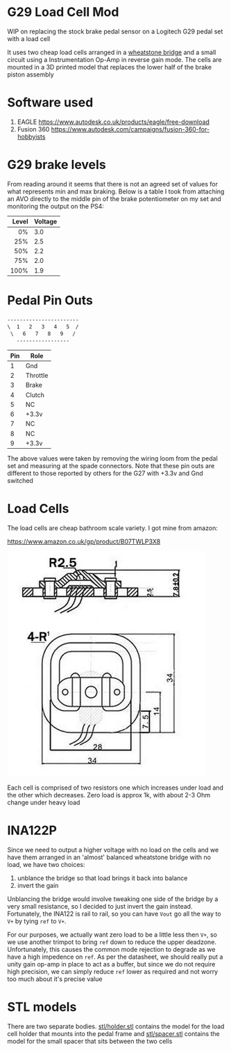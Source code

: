 # G29 Load Cell Mod

WIP on replacing the stock brake pedal sensor on a Logitech G29 pedal set with a load cell

It uses two cheap load cells arranged in a [wheatstone bridge](https://en.wikipedia.org/wiki/Wheatstone_bridge)
and a small circuit using a Instrumentation Op-Amp in reverse gain mode.  The cells are mounted in a 3D printed
model that replaces the lower half of the brake piston assembly

# Software used

1. EAGLE https://www.autodesk.co.uk/products/eagle/free-download
2. Fusion 360 https://www.autodesk.com/campaigns/fusion-360-for-hobbyists

# G29 brake levels

From reading around it seems that there is not an agreed set of values for what represents
min and max braking.  Below is a table I took from attaching an AVO directly to the middle pin 
of the brake potentiometer on my set and monitoring the output on the PS4:

| Level | Voltage |
|------:|---------|
| 0%    | 3.0     |
| 25%   | 2.5     |
| 50%   | 2.2     |
| 75%   | 2.0     |
| 100%  | 1.9     |

# Pedal Pin Outs

    -----------------------
    \  1   2   3   4   5  /
     \   6   7   8   9   /
       -----------------

| Pin | Role
| --- | ---------
| 1   | Gnd
| 2   | Throttle
| 3   | Brake
| 4   | Clutch
| 5   | NC
| 6   | +3.3v
| 7   | NC
| 8   | NC
| 9   | +3.3v

The above values were taken by removing the wiring loom from the pedal set
and measuring at the spade connectors.
Note that these pin outs are different to those reported by others for the G27
with +3.3v and Gnd switched

# Load Cells

The load cells are cheap bathroom scale variety.  I got mine from amazon:

https://www.amazon.co.uk/gp/product/B07TWLP3X8

![load cell dimensions](loadcell.png)

Each cell is comprised of two resistors one which increases under load and the 
other which decreases.  Zero load is approx 1k, with about 2-3 Ohm change under heavy load

# INA122P

Since we need to output a higher voltage with no load on the cells and we have 
them arranged in an 'almost' balanced wheatstone bridge with no load, 
we have two choices:

1. unblance the bridge so that load brings it back into balance
2. invert the gain

Unblancing the bridge would involve tweaking one side of the bridge by a very small
resistance, so I decided to just invert the gain instead.  Fortunately, the INA122 is
rail to rail, so you can have `Vout` go all the way to `V+` by tying `ref` to `V+`.

For our purposes, we actually want zero load to be a little less then `V+`, so we 
use another trimpot to bring `ref` down to reduce the upper deadzone.  
Unfortunately, this causes the common mode rejection to degrade as we have a high 
impedence on `ref`.  As per the datasheet, we should really put a unity gain op-amp
in place to act as a buffer, but since we do not require high precision, we can 
simply reduce `ref` lower as required and not worry too much about it's precise value

# STL models

There are two separate bodies.  [stl/holder.stl](stl/holder.stl) contains the model for the load cell holder
that mounts into the pedal frame and [stl/spacer.stl](stl/spacer.stl) contains the model for the small 
spacer that sits between the two cells